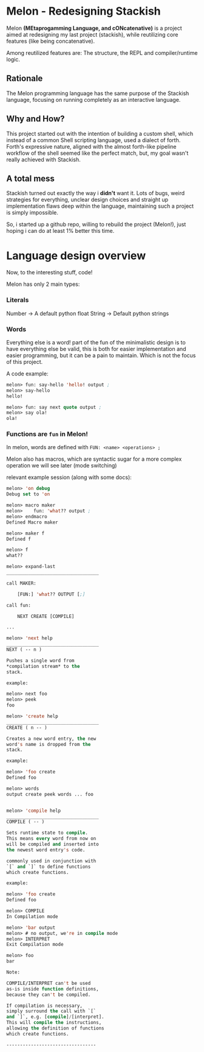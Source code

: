 # Melon - Redesigning Stackish

Melon **__(MEtaprogamming Language, and cONcatenative)__** is a project aimed
at redesigning my last project (stackish), while reutilizing
core features (like being concatenative).

Among reutilized features are: The structure, the REPL and compiler/runtime
logic.

## Rationale

The Melon programming language has the same purpose of the
Stackish language, focusing on running completely as an
interactive language.

## Why and How?

This project started out with the intention of building a custom
shell, which instead of a common Shell scripting language, used
a dialect of forth. Forth's expressive nature, aligned with the
almost forth-like pipeline workflow of the shell seemed like the
perfect match, but, my goal wasn't really achieved with Stackish.

## A total mess

Stackish turned out exactly the way i __didn't__ want it.
Lots of bugs, weird strategies for everything, unclear design choices
and straight up implementation flaws deep within the language, maintaining
such a project is simply impossible.

So, i started up a github repo, willing to rebuild the project (Melon!),
just hoping i can do at least 1% better this time.

# Language design overview

Now, to the interesting stuff, code!

Melon has only 2 main types:

### Literals

Number -> A default python float
String -> Default python strings

### Words

Everything else is a word! part of the fun
of the minimalistic design is to have everything else be valid,
this is both for easier implementation and easier programming, but
it can be a pain to maintain. Which is not the focus of this
project.

A code example:

```lisp
melon> fun: say-hello 'hello! output ;
melon> say-hello
hello!

melon> fun: say next quote output ;
melon> say ola!
ola!

```

### Functions are `fun` in Melon!

In melon, words are defined with `FUN: <name> <operations> ;`

Melon also has macros, which are syntactic sugar for a more
complex operation we will see later (mode switching)

relevant example session (along with some docs):

```lisp
melon> 'on debug
Debug set to 'on

melon> macro maker
melon>    fun: 'what?? output ;
melon> endmacro
Defined Macro maker

melon> maker f
Defined f

melon> f
what??

melon> expand-last
__________________________________

call MAKER:

    [FUN:] 'what?? OUTPUT [;]

call fun:

    NEXT CREATE [COMPILE]

...

melon> 'next help
__________________________________
NEXT ( -- n )

Pushes a single word from
*compilation stream* to the
stack.

example:

melon> next foo
melon> peek
foo

melon> 'create help
__________________________________
CREATE ( n -- )

Creates a new word entry, the new
word's name is dropped from the
stack.

example:

melon> 'foo create
Defined foo

melon> words
output create peek words ... foo


melon> 'compile help
__________________________________
COMPILE ( -- )

Sets runtime state to compile.
This means every word from now on
will be compiled and inserted into
the newest word entry's code.

commonly used in conjunction with
`[` and `]` to define functions
which create functions.

example:

melon> 'foo create
Defined foo

melon> COMPILE
In Compilation mode

melon> 'bar output
melon> # no output, we're in compile mode
melon> INTERPRET
Exit Compilation mode

melon> foo
bar

Note:

COMPILE/INTERPRET can't be used
as-is inside function definitions,
because they can't be compiled.

If compilation is necessary,
simply surround the call with `[`
and `]`, e.g. [compile]/[interpret].
This will compile the instructions,
allowing the definition of functions
which create functions.

---------------------------------
```


